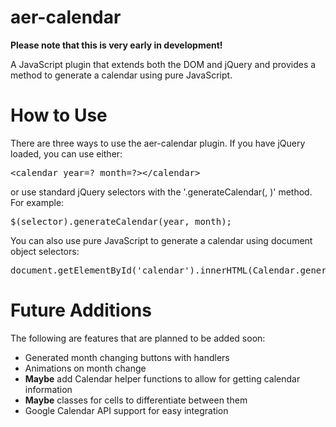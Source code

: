 # aer-calendar
<strong>Please note that this is very early in development!</strong>

A JavaScript plugin that extends both the DOM and jQuery and provides a method to generate a calendar using pure JavaScript.

<h1>How to Use</h1>
There are three ways to use the aer-calendar plugin. If you have jQuery loaded, you can use either:
<pre>&#60;calendar year=? month=?&#62;&#60;/calendar&#62;</pre>
or use standard jQuery selectors with the '.generateCalendar(<year>, <month>)' method. For example:
<pre>$(selector).generateCalendar(year, month);</pre>
You can also use pure JavaScript to generate a calendar using document object selectors:
<pre>document.getElementById('calendar').innerHTML(Calendar.generateCalendar(year, month);</pre>

<h1>Future Additions</h1>
The following are features that are planned to be added soon:
<ul>
<li>Generated month changing buttons with handlers</li>
<li>Animations on month change</li>
<li><strong>Maybe</strong> add Calendar helper functions to allow for getting calendar information</li>
<li><strong>Maybe</strong> classes for cells to differentiate between them</li></li>
<li>Google Calendar API support for easy integration</li>
</ul>
